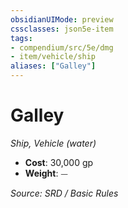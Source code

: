 ```yaml
---
obsidianUIMode: preview
cssclasses: json5e-item
tags:
- compendium/src/5e/dmg
- item/vehicle/ship
aliases: ["Galley"]
---
```

# Galley
*Ship, Vehicle (water)*  

- **Cost**: 30,000 gp
- **Weight**: ⏤

*Source: SRD / Basic Rules*